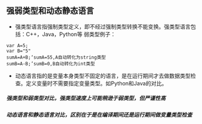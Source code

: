 ## 强弱类型和动态静态语言
* 强类型语言指强制类型定义，即不经过强制类型转换不能变换。强类型语言包括：C++，Java，Python等
弱类型例子：
```VB
var A=5;
var B="5"
sumA=A+B;‘sumA=55,A自动转化为string类型
sumB=A-B;’sumB=0,B自动转化为int类型
```
* 动态语言指的是变量本身类型不固定的语言，是在运行期间才去做数据类型检查。定义变量时不需要指定变量类型。如Python和Java的对比。
##### 强类型和弱类型对比，强类型速度上可能稍逊于弱类型，但严谨性高
##### 动态语言和静态语言对比，区别在于是在编译期间还是运行期间做变量类型检查
